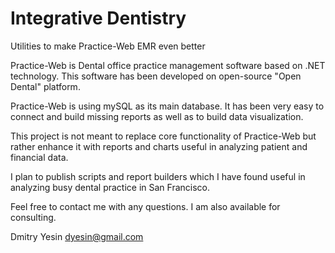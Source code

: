 Integrative Dentistry
====================

Utilities to make Practice-Web EMR even better

Practice-Web is Dental office practice management software based on .NET technology. This software has been developed on open-source "Open Dental" platform.

Practice-Web is using mySQL as its main database. It has been very easy to connect and build missing reports as well as to build data visualization.

This project is not meant to replace core functionality of Practice-Web but rather enhance it with reports and charts useful in analyzing patient and financial data.

I plan to publish scripts and report builders which I have found useful in analyzing busy dental practice in San Francisco.

Feel free to contact me with any questions. I am also available for consulting.

Dmitry Yesin
dyesin@gmail.com

